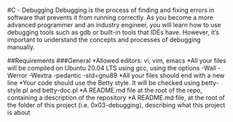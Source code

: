 #C - Debugging
Debugging is the process of finding and fixing errors in software that prevents it from running correctly. As you become a more advanced programmer and an industry engineer, you will learn how to use debugging tools such as gdb or built-in tools that IDEs have. However, it’s important to understand the concepts and processes of debugging manually.

##Requirements
###General
*Allowed editors: vi, vim, emacs
*All your files will be compiled on Ubuntu 20.04 LTS using gcc, using the options -Wall -Werror -Wextra -pedantic -std=gnu89
*All your files should end with a new line
*Your code should use the Betty style. It will be checked using betty-style.pl and betty-doc.pl
*A README.md file at the root of the repo, containing a description of the repository
*A README.md file, at the root of the folder of this project (i.e. 0x03-debugging), describing what this project is about
